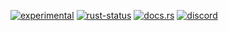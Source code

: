 <!--{ generate.module_header.start() }-->
 [![experimental](https://raster.shields.io/static/v1?label=&message=experimental&color=orange)](https://github.com/emersion/stability-badges#experimental) [![rust-status](https://github.com/Wandalen/wTools/actions/workflows/module_test_experimental_c_push.yml/badge.svg)](https://github.com/Wandalen/wTools/actions/workflows/module_test_experimental_c_push.yml) [![docs.rs](https://img.shields.io/docsrs/test_experimental_c?color=e3e8f0&logo=docs.rs)](https://docs.rs/test_experimental_c) [![discord](https://img.shields.io/discord/872391416519737405?color=eee&logo=discord&logoColor=eee&label=ask)](https://discord.gg/m3YfbXpUUY)
<!--{ generate.module_header.end }-->
